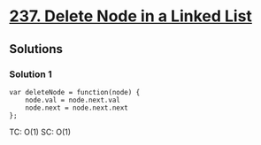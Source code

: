# [237. Delete Node in a Linked List](https://leetcode.com/problems/delete-node-in-a-linked-list/)

## Solutions

### Solution 1

```
var deleteNode = function(node) {
    node.val = node.next.val
    node.next = node.next.next
};
```

TC: O(1)
SC: O(1)